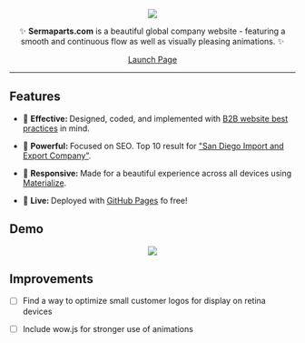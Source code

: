 <div align="center">
<p>
<img src="http://www.loscabosguide.com/sermaparts/sermaparts-logo.jpg"/>
</p>


<p>✨ <strong>Sermaparts.com</strong> is a beautiful global company website - featuring a smooth and continuous flow as well as visually pleasing animations. ✨</p>

<p><a href="http://sermaparts.com/" class="btn btn-primary btn-md">Launch Page</a></p>
</div>

---
## Features
* 🔩 <strong>Effective: </strong> Designed, coded, and implemented with [B2B website best practices](http://luisrochadev.com/b2b-website-anatomy/) in mind.

* 💪 <strong>Powerful: </strong> Focused on SEO. Top 10 result for ["San Diego Import and Export Company"](https://www.google.com/#q=san+diego+import+and+export+company&*).

* 📱 <strong>Responsive: </strong> Made for a beautiful experience across all devices using [Materialize](http://materializecss.com/). 

* 🎉 <strong>Live: </strong> Deployed with [GitHub Pages](https://pages.github.com/) fo free!

## Demo
<div align="center">
  <img src="http://i.imgur.com/w86pZOX.jpg"/>
</div>




## Improvements
- [ ] Find a way to optimize small customer logos for display on retina devices
- [ ] Include wow.js for stronger use of animations


